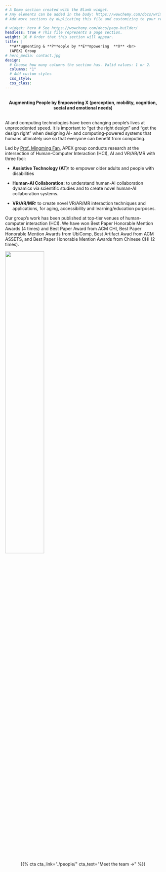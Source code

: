 ```yaml
---
# A Demo section created with the Blank widget.
# Any elements can be added in the body: https://wowchemy.com/docs/writing-markdown-latex/
# Add more sections by duplicating this file and customizing to your requirements.

# widget: hero # See https://wowchemy.com/docs/page-builder/
headless: true # This file represents a page section.
weight: 10 # Order that this section will appear.
title: |
  **A**ugmenting & **P**eople by **E**mpowering  **X** <br>
  (APEX) Group
# hero_media: contact.jpg
design:
  # Choose how many columns the section has. Valid values: 1 or 2.
  columns: "1"
  # Add custom styles
  css_style:
  css_class:
---
```


<br>

<div style="text-align: center; ">
<strong>Augmenting People by Empowering X (perception, mobility, cognition, social and emotional needs)</strong>
</div>

<br>

AI and computing technologies have been changing people’s lives at unprecedented speed. It is important to “get the right design” and “get the design right” when designing AI- and computing-powered systems that humans ultimately use so that everyone can benefit from computing.  

Led by [Prof. Mingming Fan](https://www.mingmingfan.com/), APEX group conducts research at the intersection of Human-Computer Interaction (HCI), AI and VR/AR/MR with three foci: 

- **Assistive Technology (AT):** to empower older adults and people with disabilities 

- **Human-AI Collaboration:** to understand human-AI collaboration dynamics via scientific studies and to create novel human-AI collaboration systems. 

- **VR/AR/MR:** to create novel VR/AR/MR interaction techniques and applications, for aging, accessibility and learning/education purposes.

Our group’s work has been published at top-tier venues of human-computer interaction (HCI). We have won Best Paper Honorable Mention Awards (4 times) and Best Paper Award from ACM CHI, Best Paper Honorable Mention Awards from UbiComp, Best Artifact Awad from ACM ASSETS, and Best Paper Honorable Mention Awards from Chinese CHI (2 times). 

<img src="./home/QR.jpeg" width = 50% style=" margin-left: auto; margin-right: auto; align: center">

<div style="display: flex; justify-content: center">

<!-- <div style="margin: 10px">
{{% cta cta_link="./about/" cta_text="About →" %}}
</div> -->

<div style="margin: 20px">
{{% cta cta_link="./people/" cta_text="Meet the team →" %}}
</div>

</div>
